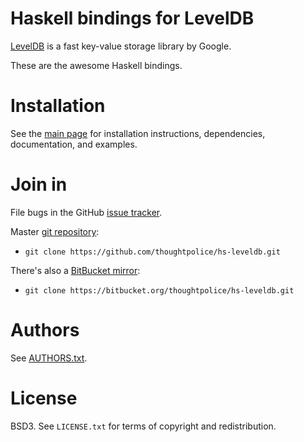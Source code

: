 # Haskell bindings for LevelDB

[LevelDB][] is a fast key-value storage library by Google.

These are the awesome Haskell bindings.

# Installation

See the [main page][] for installation instructions, dependencies,
documentation, and examples.

# Join in

File bugs in the GitHub [issue tracker][].

Master [git repository][gh]:

* `git clone https://github.com/thoughtpolice/hs-leveldb.git`

There's also a [BitBucket mirror][bb]:

* `git clone https://bitbucket.org/thoughtpolice/hs-leveldb.git`

# Authors

See [AUTHORS.txt](https://raw.github.com/thoughtpolice/hs-leveldb/master/AUTHORS.txt).

# License

BSD3. See `LICENSE.txt` for terms of copyright and redistribution.

[LevelDB]: http://code.google.com/p/leveldb/
[main page]: http://thoughtpolice.github.com/hs-leveldb
[issue tracker]: http://github.com/thoughtpolice/hs-leveldb/issues
[gh]: http://github.com/thoughtpolice/hs-leveldb
[bb]: http://bitbucket.org/thoughtpolice/hs-leveldb
